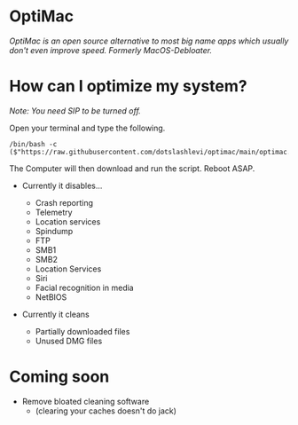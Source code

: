 # OptiMac
*OptiMac is an open source alternative to most big name apps which usually don't even improve speed. Formerly MacOS-Debloater.*

# How can I optimize my system?
*Note: You need SIP to be turned off.*

Open your terminal and type the following.
```
/bin/bash -c ($"https://raw.githubusercontent.com/dotslashlevi/optimac/main/optimac.sh")
```
The Computer will then download and run the script. Reboot ASAP.

- Currently it disables...
  - Crash reporting
  - Telemetry
  - Location services
  - Spindump
  - FTP
  - SMB1
  - SMB2
  - Location Services
  - Siri
  - Facial recognition in media
  - NetBIOS
  
- Currently it cleans
  - Partially downloaded files
  - Unused DMG files

# Coming soon
- Remove bloated cleaning software
  - (clearing your caches doesn't do jack)
